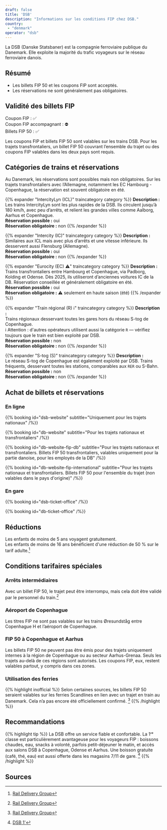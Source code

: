 ```yaml
---
draft: false
title: 'DSB'
description: "Informations sur les conditions FIP chez DSB."
country:
 - "denmark"
operator: "dsb"
---
```


La DSB (Danske Statsbaner) est la compagnie ferroviaire publique du Danemark. Elle exploite la majorité du trafic voyageurs sur le réseau ferroviaire danois.

## Résumé

- Les billets FIP 50 et les coupons FIP sont acceptés.
- Les réservations ne sont généralement pas obligatoires.

## Validité des billets FIP

Coupon FIP : ✅ \
Coupon FIP accompagnant : ⛔ \
Billets FIP 50  : ✅

Les coupons FIP et billets FIP 50 sont valables sur les trains DSB. Pour les trajets transfrontaliers, un billet FIP 50 couvrant l’ensemble du trajet ou des coupons FIP valables dans les deux pays sont requis.

## Catégories de trains et réservations

Au Danemark, les réservations sont possibles mais non obligatoires. Sur les trajets transfrontaliers avec l’Allemagne, notamment les EC Hambourg - Copenhague, la réservation est souvent obligatoire en été.

{{% expander "IntercityLyn (ICL)" traincategory category %}}
**Description :** \
Les trains IntercityLyn sont les plus rapides de la DSB. Ils circulent jusqu’à 180 km/h, avec peu d’arrêts, et relient les grandes villes comme Aalborg, Aarhus et Copenhague. \
**Réservation possible :** oui \
**Réservation obligatoire :** non
{{% /expander %}}

{{% expander "Intercity (IC)" traincategory category %}}
**Description :** \
Similaires aux ICL mais avec plus d’arrêts et une vitesse inférieure. Ils desservent aussi Flensburg (Allemagne). \
**Réservation possible :** oui \
**Réservation obligatoire :** non
{{% /expander %}}

{{% expander "Eurocity (EC) ⚠️" traincategory category %}}
**Description :** \
Trains transfrontaliers entre Hambourg et Copenhague, via Padborg, Kolding et Odense. Dès 2025, ils utiliseront d’anciennes voitures IC de la DB. Réservation conseillée et généralement obligatoire en été. \
**Réservation possible :** oui \
**Réservation obligatoire :** ⚠️ seulement en haute saison (été)
{{% /expander %}}

{{% expander "Train régional (R) ℹ️" traincategory category %}}
**Description :** \
Trains régionaux desservant toutes les gares hors du réseau S-tog de Copenhague. \
ℹ️ Attention : d'autres opérateurs utilisent aussi la catégorie `R` — vérifiez toujours que le train est bien exploité par DSB. \
**Réservation possible :** non \
**Réservation obligatoire :** non
{{% /expander %}}

{{% expander "S-tog (S)" traincategory category %}}
**Description :** \
Le réseau S-tog de Copenhague est également exploité par DSB. Trains fréquents, desservant toutes les stations, comparables aux `RER` ou S-Bahn. \
**Réservation possible :** non \
**Réservation obligatoire :** non
{{% /expander %}}

## Achat de billets et réservations

### En ligne

{{% booking id="dsb-website"
    subtitle="Uniquement pour les trajets nationaux"
/%}}

{{% booking id="db-website"
    subtitle="Pour les trajets nationaux et transfrontaliers"
/%}}

{{% booking id="db-website-fip-db"
    subtitle="Pour les trajets nationaux et transfrontaliers. Billets FIP 50 transfrontaliers, valables uniquement pour la partie danoise, pour les employés de la DB"
/%}}

{{% booking id="db-website-fip-international"
    subtitle="Pour les trajets nationaux et transfrontaliers. Billets FIP 50 pour l'ensemble du trajet (non valables dans le pays d'origine)"
/%}}

### En gare

{{% booking id="dsb-ticket-office" /%}}

{{% booking id="db-ticket-office" /%}}

## Réductions

Les enfants de moins de 5 ans voyagent gratuitement. \
Les enfants de moins de 16 ans bénéficient d'une réduction de 50 % sur le tarif adulte.[^1]

## Conditions tarifaires spéciales

### Arrêts intermédiaires

Avec un billet FIP 50, le trajet peut être interrompu, mais cela doit être validé par le personnel du train.[^1]

### Aéroport de Copenhague

Les titres FIP ne sont pas valables sur les trains Øresundståg entre Copenhague H et l’aéroport de Copenhague.

### FIP 50 à Copenhague et Aarhus

Les billets FIP 50 ne peuvent pas être émis pour des trajets uniquement internes à la région de Copenhague ou au secteur Aarhus-Grenaa. Seuls les trajets au-delà de ces régions sont autorisés. Les coupons FIP, eux, restent valables partout, y compris dans ces zones.

### Utilisation des ferries

{{% highlight inofficial %}}
Selon certaines sources, les billets FIP 50 seraient valables sur les ferries Scandlines en lien avec un trajet en train au Danemark. Cela n’a pas encore été officiellement confirmé. [^1]
{{% /highlight %}}

## Recommandations

{{% highlight tip %}}
La DSB offre un service fiable et confortable. La 1ʳᵉ classe est particulièrement avantageuse pour les voyageurs FIP : boissons chaudes, eau, snacks à volonté, parfois petit-déjeuner le matin, et accès aux salons DSB à Copenhague, Odense et Aarhus. Une boisson gratuite (café, thé, eau) est aussi offerte dans les magasins 7/11 de gare. [^2]
{{% /highlight %}}

## Sources

[^1]: [Rail Delivery Group](https://www.raildeliverygroup.com/rst/europe-and-fip.html#Tips)
[^2]: [DSB 1'](https://www.dsb.dk/find-produkter-og-services/dsb-1-billetter/dsb-1-tillaeg/)
